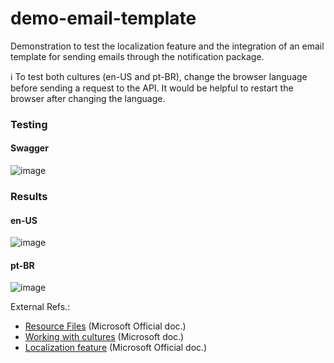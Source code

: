 # demo-email-template
Demonstration to test the localization feature and the integration of an email template for sending emails through the notification package.

ℹ️ To test both cultures (en-US and pt-BR), change the browser language before sending a request to the API. It would be helpful to restart the browser after changing the language.

### Testing

#### Swagger

![image](https://github.com/wex-maianatanael/demo-email-template/assets/97063562/8d1039fe-ca70-4a1a-8df6-4f85132d47af)

### Results

#### en-US

![image](https://github.com/wex-maianatanael/demo-email-template/assets/97063562/2f1a7f8d-7676-4f83-8fe4-55802a1788e9)

#### pt-BR

![image](https://github.com/wex-maianatanael/demo-email-template/assets/97063562/8bd92c61-df57-494f-83c4-4714838dcd4d)

External Refs.:
- [Resource Files](https://learn.microsoft.com/en-us/dotnet/core/extensions/create-resource-files) (Microsoft Official doc.)
- [Working with cultures](https://learn.microsoft.com/en-us/aspnet/core/fundamentals/localization/select-language-culture?view=aspnetcore-7.0) (Microsoft doc.)
- [Localization feature](https://learn.microsoft.com/en-us/dotnet/core/extensions/localization) (Microsoft Official doc.)

